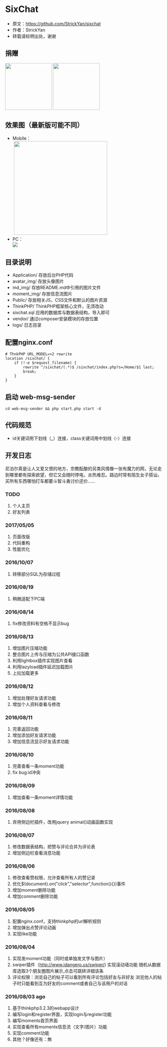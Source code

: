 # SixChat
* 原文：https://github.com/StrickYan/sixchat
* 作者：StrickYan
* 转载请标明出处，谢谢

## 捐赠
  <img src="https://raw.githubusercontent.com/StrickYan/sixchat/master/md_img/Alipay.jpeg" width="150px" />
  <img src="https://raw.githubusercontent.com/StrickYan/sixchat/master/md_img/WePay.jpeg" width="150px" />

## 效果图（最新版可能不同）

* Mobile：  
  <img src="https://raw.githubusercontent.com/StrickYan/sixchat/master/md_img/mobile.png" width="300px" />
* PC：  
  ![](https://raw.githubusercontent.com/StrickYan/sixchat/master/md_img/pc.png)  

## 目录说明

* Application/ 存放后台PHP代码
* avatar_img/ 存放头像图片
* md_img/ 存放README.md中引用的图片文件
* moment_img/ 存放信息流图片
* Public/ 存放相关JS，CSS文件和默认的图片资源
* ThinkPHP/ ThinkPHP框架核心文件，无须改动
* sixchat.sql 应用的数据库与数据表结构，导入即可
* vendor/ 通过composer安装模块的存放位置
* logs/ 日志目录

## 配置nginx.conf

```
# ThnkPHP URL_MODEL=>2 rewrite
location /sixchat/ {
    if (!-e $request_filename) {
        rewrite ^/sixchat/(.*)$ /sixchat/index.php?s=/Home/$1 last;
        break;
    }
}
```

## 启动 web-msg-sender
```
cd web-msg-sender && php start.php start -d
```

## 代码规范

* id关键词用下划线（_）连接，class关键词用中划线（-）连接

## 开发日志

尼泊尔真是让人又爱又恨的地方，宗教酝酿的另类风情像一张有魔力的网，无论走到哪里都有探索欲望，但它又会随时停电，炎热难忍。路边时常有陌生女子搭讪，买所有东西哪怕打车都要斗智斗勇讨价还价……

### TODO

1. 个人主页
2. 好友列表

### 2017/05/05

1. 页面改版
2. 代码重构
3. 性能优化

### 2016/10/07

1. 转移部分SQL为存储过程

### 2016/08/19

1. 稍微适配下PC端

### 2016/08/14
1. fix修改资料有空格不显示bug

### 2016/08/13
1. 增加图片压缩功能
2. 整合图片上传与压缩为公共API接口函数
3. 利用lightbox插件实现图片查看
4. 利用lazyload插件延迟加载图片
5. 上拉加载更多

### 2016/08/12
1. 增加处理好友请求功能
2. 增加个人资料查看与修改

### 2016/08/11
1. 完善返回功能
2. 增加添加好友请求功能
3. 增加信息流显示好友请求功能

### 2016/08/10
1. 完善查看一条moment功能
2. fix bug:id冲突

### 2016/08/09
1. 增加查看一条moment详情功能

### 2016/08/08
1. 弃用侧边栏插件，改用jquery animal()动画函数实现

### 2016/08/07
1. 修改数据表结构，把赞与评论合并为评论表
2. 增加侧边栏查看消息功能

### 2016/08/06
1. 修改查看赞权限，允许查看所有人的赞记录
2. 优化$(document).on("click","selector",function(){})事件
3. 增加moment删除功能
4. 增加comment删除功能

### 2016/08/05
1. 配置nginx.conf，支持thinkphp的url解析规则 
2. 增加弹出点赞评论动画
3. 实现like功能

### 2016/08/04
1. 实现发moment功能（同时或单独发文字与图片）
2. swiper插件（http://www.idangero.us/swiper/) 实现滚动墙功能 随机从数据库选取3个朋友圈图片展示,点击可跳转详细该条
3. 评论权限：浏览自己的帖子可以看到所有评论包括好友与非好友 浏览他人的帖子时只能看到互为好友的comment或者自己与该用户的对话

### 2016/08/03 ago
1. 基于thinkphp3.2.3的webapp设计
2. 编写login和register界面，实现login与register功能
3. 编写moments首页界面
4. 实现查看所有moments信息流（文字/图片）功能
5. 实现comment功能
6. 其他？好像还有：無
